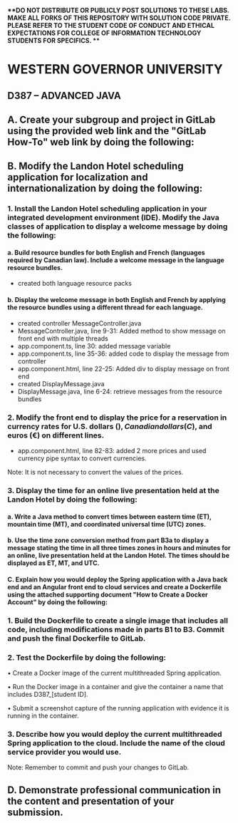 <strong> **DO NOT DISTRIBUTE OR PUBLICLY POST SOLUTIONS TO THESE LABS. MAKE ALL FORKS OF THIS REPOSITORY WITH SOLUTION CODE PRIVATE. PLEASE REFER TO THE STUDENT CODE OF CONDUCT AND ETHICAL EXPECTATIONS FOR COLLEGE OF INFORMATION TECHNOLOGY STUDENTS FOR SPECIFICS. ** </strong>

# WESTERN GOVERNOR UNIVERSITY 
## D387 – ADVANCED JAVA


## A.  Create your subgroup and project in GitLab using the provided web link and the "GitLab How-To" web link by doing the following:

## B.  Modify the Landon Hotel scheduling application for localization and internationalization by doing the following:

### <t> 1.   Install the Landon Hotel scheduling application in your integrated development environment (IDE). Modify the Java classes of application to display a welcome message by doing the following:

#### a.  Build resource bundles for both English and French (languages required by Canadian law). Include a welcome message in the language resource bundles.
- created both language resource packs<br>



#### b.  Display the welcome message in both English and French by applying the resource bundles using a different thread for each language.
- created controller MessageController.java<br>
- MessageController.java, line 9-31: Added method to show message on front end with multiple threads<br>
- app.component.ts, line 30: added message variable<br>
- app.component.ts, line 35-36: added code to display the message from controller<br>
- app.component.html, line 22-25: Added div to display message on front end<br>
- created DisplayMessage.java 
- DisplayMessage.java, line 6-24: retrieve messages from the resource bundles


### 2.  Modify the front end to display the price for a reservation in currency rates for U.S. dollars ($), Canadian dollars (C$), and euros (€) on different lines.
- app.component.html, line 82-83: added 2 more prices and used currency pipe syntax to convert currencies.

Note: It is not necessary to convert the values of the prices.


### 3.  Display the time for an online live presentation held at the Landon Hotel by doing the following:

#### a.  Write a Java method to convert times between eastern time (ET), mountain time (MT), and coordinated universal time (UTC) zones.

#### b.  Use the time zone conversion method from part B3a to display a message stating the time in all three times zones in hours and minutes for an online, live presentation held at the Landon Hotel. The times should be displayed as ET, MT, and UTC.


#### C.  Explain how you would deploy the Spring application with a Java back end and an Angular front end to cloud services and create a Dockerfile using the attached supporting document "How to Create a Docker Account" by doing the following:

### 1.  Build the Dockerfile to create a single image that includes all code, including modifications made in parts B1 to B3. Commit and push the final Dockerfile to GitLab.

### 2.  Test the Dockerfile by doing the following:

•   Create a Docker image of the current multithreaded Spring application.

•   Run the Docker image in a container and give the container a name that includes D387_[student ID].

•   Submit a screenshot capture of the running application with evidence it is running in the container.

### 3.  Describe how you would deploy the current multithreaded Spring application to the cloud. Include the name of the cloud service provider you would use.


Note: Remember to commit and push your changes to GitLab.


## D.  Demonstrate professional communication in the content and presentation of your submission.


